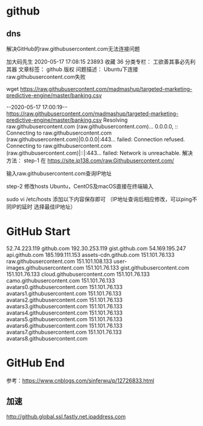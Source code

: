 # github

## dns
解决GitHub的raw.githubusercontent.com无法连接问题

加大码先生 2020-05-17 17:08:15  23893  收藏 36
分类专栏： 工欲善其事必先利其器 文章标签： github
版权
问题描述：
Ubuntu下连接raw.githubusercontent.com失败

wget https://raw.githubusercontent.com/madmashup/targeted-marketing-predictive-engine/master/banking.csv
 
--2020-05-17 17:00:19--  https://raw.githubusercontent.com/madmashup/targeted-marketing-predictive-engine/master/banking.csv
Resolving raw.githubusercontent.com (raw.githubusercontent.com)... 0.0.0.0, ::
Connecting to raw.githubusercontent.com (raw.githubusercontent.com)|0.0.0.0|:443... failed: Connection refused.
Connecting to raw.githubusercontent.com (raw.githubusercontent.com)|::|:443... failed: Network is unreachable.
解决方法：
step-1
在 https://site.ip138.com/raw.Githubusercontent.com/

输入raw.githubusercontent.com查询IP地址

step-2
修改hosts Ubuntu，CentOS及macOS直接在终端输入

sudo vi /etc/hosts
添加以下内容保存即可 （IP地址查询后相应修改，可以ping不同IP的延时 选择最佳IP地址）

# GitHub Start
52.74.223.119 github.com
192.30.253.119 gist.github.com
54.169.195.247 api.github.com
185.199.111.153 assets-cdn.github.com
151.101.76.133 raw.githubusercontent.com
151.101.108.133 user-images.githubusercontent.com
151.101.76.133 gist.githubusercontent.com
151.101.76.133 cloud.githubusercontent.com
151.101.76.133 camo.githubusercontent.com
151.101.76.133 avatars0.githubusercontent.com
151.101.76.133 avatars1.githubusercontent.com
151.101.76.133 avatars2.githubusercontent.com
151.101.76.133 avatars3.githubusercontent.com
151.101.76.133 avatars4.githubusercontent.com
151.101.76.133 avatars5.githubusercontent.com
151.101.76.133 avatars6.githubusercontent.com
151.101.76.133 avatars7.githubusercontent.com
151.101.76.133 avatars8.githubusercontent.com
# GitHub End
 

参考：https://www.cnblogs.com/sinferwu/p/12726833.html

## 加速

<http://github.global.ssl.fastly.net.ipaddress.com>